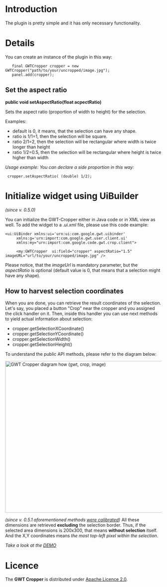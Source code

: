 # Introduction #

The plugin is pretty simple and it has only necessary functionality.


# Details #

You can create an instance of the plugin in this way:
```
   final GWTCropper cropper = new GWTCropper("path/to/your/uncropped/image.jpg");
   panel.add(cropper);
```

## Set the aspect ratio ##

**public void setAspectRatio(float acpectRatio)**

Sets the aspect ratio (proportion of width to height) for the selection.

Examples:

  * default is 0, it means, that the selection can have any shape.
  * ratio is 1/1=1, then the selection will be square.
  * ratio 2/1=2, then the selection will be rectangular where width is twice longer than height
  * ratio 1/2=0.5, then the selection will be rectangular where height is twice higher than width

_Usage example: You can declare a side proportion in this way:_
```
 cropper.setAspectRatio( (double) 1/2); 
```

# Initialize widget using UiBuilder #
_(since v. 0.5.0)_

You can initialize the GWT-Cropper either in Java code or in XML view as well. To add the widget to a _.ui.xml_ file, please use this code example:

```
<ui:UiBinder xmlns:ui='urn:ui:com.google.gwt.uibinder'
     xmlns:g='urn:import:com.google.gwt.user.client.ui'
     xmlns:my="urn:import:com.google.code.gwt.crop.client">

     <my:GWTCropper  ui:field="cropper" aspectRatio="1.5" imageURL="url/to/your/uncropped/image.jpg" />
```

Please notice, that the _imageUrl_ is mandatory parameter, but the _aspectRatio_ is optional (default value is 0, that means that a selection might have any shape).

## How to harvest selection coordinates ##

When you are done, you can retrieve the result coordinates of the selection. Let's say, you placed a button "Crop" near the cropper and you assigned the click handler on it. Then, inside this handler you can use next methods to yield actual information about selection:

  * cropper.getSelectionXCoordinate()
  * cropper.getSelectionYCoordinate()
  * cropper.getSelectionWidth()
  * cropper.getSelectionHeight()

To understand the public API methods, please refer to the diagram below:

<img src='http://wiki.gwt-cropper.googlecode.com/hg/gwt-cropper-diagramm.gif' alt='GWT Cropper diagram how (gwt, crop, image)' width='827' height='487' />

_(since v. 0.5.1 aforementioned methods [were calibrated](http://code.google.com/p/gwt-cropper/issues/detail?id=18))_
All these dimensions are retrieved **excluding** the selection border. Thus, if the selected area dimensions is 200x300, that means **without selection** itself. And the X,Y coordinates means _the most top-left pixel within the selection_.

_Take a look at the [DEMO](http://wiki.gwt-cropper.googlecode.com/hg/demo/Application.html)_

# Licence #
The **GWT Cropper** is distributed under [Apache Licence 2.0](http://www.apache.org/licenses/LICENSE-2.0).